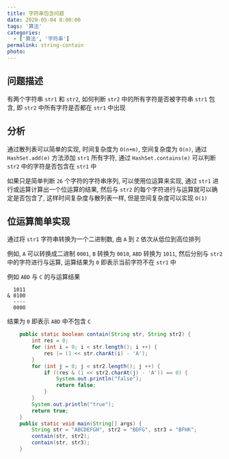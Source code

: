 ```yaml
---
title: 字符串包含问题
date: 2020-05-04 8:00:00
tags: '算法'
categories:
  - ['算法', '字符串']
permalink: string-contain
photo:
---
```


## 问题描述

有两个字符串 `str1` 和 `str2`, 如何判断 `str2` 中的所有字符是否被字符串 `str1` 包含, 即 `str2` 中所有字符是否都在 `str1` 中出现

## 分析

通过散列表可以简单的实现, 时间复杂度为 `O(n+m)`, 空间复杂度为 `O(n)`, 通过 `HashSet.add(e)` 方法添加 `str1` 所有字符, 通过 `HashSet.contains(e)` 可以判断 `str2` 中的字符是否包含在 `str1` 中

如果只是简单判断 `26` 个字符的字符串序列, 可以使用位运算来实现, 通过 `str1` 进行或运算计算出一个位运算的结果, 然后与 `str2` 的每个字符进行与运算就可以确定是否包含了, 这样时间复杂度与散列表一样, 但是空间复杂度可以实现 `O(1)`

## 位运算简单实现

通过将 `str1` 字符串转换为一个二进制数, 由 `A` 到 `Z` 依次从低位到高位排列

例如, `A` 可以转换成二进制 `0001`, `B` 转换为 `0010`, `ABD` 转换为 `1011`, 然后分别与 `str2` 中的字符进行与运算, 运算结果为 `0` 即表示当前字符不在 `str1` 中

例如 `ABD` 与 `C` 的与运算结果

```
  1011
& 0100
  ----
  0000
```

结果为 `0` 即表示 `ABD` 中不包含 `C`

```java
    public static boolean contain(String str, String str2) {
        int res = 0;
        for (int i = 0; i < str.length(); i ++) {
            res |= (1 << str.charAt(i) - 'A');
        }
        for (int j = 0; j < str2.length(); j ++) {
            if ((res & (1 << str2.charAt(j) - 'A')) == 0) {
                System.out.println("false");
                return false;
            }
        }
        System.out.println("true");
        return true;
    }
    public static void main(String[] args) {
        String str = "ABCDEFGH", str2 = "BDFG", str3 = "BFHK";
        contain(str, str2);
        contain(str, str3);
    }
```
